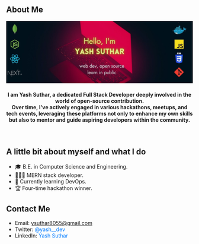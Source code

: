 
<h2>About Me</h2>
<img src="https://github.com/Yash636261/yash636261/blob/main/GIthub_banner.jpg?raw=true" alt"banner image">
<div align="center">

<h4>
I am Yash Suthar, a dedicated Full Stack Developer deeply involved in the world of open-source contribution.</br> 
Over time, I've actively engaged in various hackathons, meetups, and tech events, leveraging these platforms not only to enhance my own skills but also to mentor and guide aspiring developers within the community. 
</h4>


</div>
<br/>

## A little bit about myself and what I do
- :mortar_board: B.E. in Computer Science and Engineering.
- 👨🏽‍💻 MERN stack developer.
- 📘 Currently learning DevOps.
- 🏆 Four-time hackathon winner.

## Contact Me

- Email: <a href="mailto:ysuthar8055@gmail.com" style="text-decoration: none; color: #007bff;">ysuthar8055@gmail.com</a>
- Twitter: <a href="https://twitter.com/yash__dev" style="text-decoration: none; color: #007bff;">@yash__dev</a>
- LinkedIn: <a href="https://www.linkedin.com/in/yash-suthar-22339124a" style="text-decoration: none; color: #007bff;">Yash Suthar</a>

<!--
<html>
<a href="https://twitter.com/yash__dev"><img src="https://cdn1.iconfinder.com/data/icons/somacro___dpi_social_media_icons_by_vervex-dfjq/500/twitter.png" alt="Twitter" width"32" height="32"></a> &nbsp;
<a href="https://www.linkedin.com/in/yash-suthar-22339124a"><img src="https://www.effa.nl/wp-content/uploads/2018/01/linkedin-logo.png" alt="LinkedIN" width"32" height="32"></a>&nbsp; 
<a href="https://mail.google.com/mail/u/0/?hl=en/#advanced-search/to=ysuthar8055%40gmail.com&query=in%3Adraft&isrefinement=true&todisplay=Yash+Suthar?compose=new"><img src="https://cdn1.iconfinder.com/data/icons/basic-22/512/1047_fav_msg_c-512.png" alt="Mail" width"32" height="32"></a>
  
</html>

<br>  
  
<!--
<p align="left"> <img src="https://komarev.com/ghpvc/?username=yash636261&label=Profile%20views&color=0e75b6&style=flat" alt="yash636261" /> </p>
 


<h2>Stats</h2> 
![](https://github-readme-stats.vercel.app/api?username=yash636261&theme=slateorange&hide_border=true&include_all_commits=false&count_private=true)<br/>
![](https://github-readme-streak-stats.herokuapp.com/?user=yash636261&theme=slateorange&hide_border=true)<br/>
![](https://github-readme-stats.vercel.app/api/top-langs/?username=yash636261&theme=slateorange&hide_border=true&include_all_commits=false&count_private=true&layout=compact)

--!>
